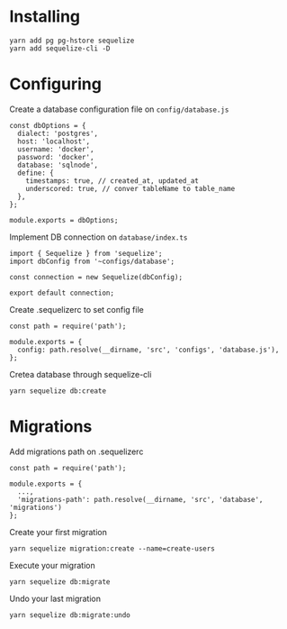 # Installing

```
yarn add pg pg-hstore sequelize
yarn add sequelize-cli -D
```

# Configuring

Create a database configuration file on `config/database.js`
```
const dbOptions = {
  dialect: 'postgres',
  host: 'localhost',
  username: 'docker',
  password: 'docker',
  database: 'sqlnode',
  define: {
    timestamps: true, // created_at, updated_at
    underscored: true, // conver tableName to table_name
  },
};

module.exports = dbOptions;
```

Implement DB connection on `database/index.ts`
```
import { Sequelize } from 'sequelize';
import dbConfig from '~configs/database';

const connection = new Sequelize(dbConfig);

export default connection;
```

Create .sequelizerc to set config file
```
const path = require('path');

module.exports = {
  config: path.resolve(__dirname, 'src', 'configs', 'database.js'),
};
```

Cretea database through sequelize-cli
```
yarn sequelize db:create
```

# Migrations

Add migrations path on .sequelizerc
```
const path = require('path');

module.exports = {
  ...,
  'migrations-path': path.resolve(__dirname, 'src', 'database', 'migrations')
};
```

Create your first migration
```
yarn sequelize migration:create --name=create-users
```

Execute your migration
```
yarn sequelize db:migrate
```

Undo your last migration
```
yarn sequelize db:migrate:undo
```